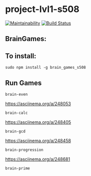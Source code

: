 # project-lvl1-s508

[![Maintainability](https://api.codeclimate.com/v1/badges/496837eb6a2823fbd1ef/maintainability)](https://codeclimate.com/github/rnik82/project-lvl1-s508/maintainability)
[![Build Status](https://travis-ci.com/rnik82/project-lvl1-s508.svg?branch=master)](https://travis-ci.com/rnik82/project-lvl1-s508)

## BrainGames:

## To install:

	sudo npm install -g brain_games_s508

## Run Games

	brain-even

https://asciinema.org/a/248053

	brain-calc

https://asciinema.org/a/248405

	brain-gcd

https://asciinema.org/a/248458

	brain-progression

https://asciinema.org/a/248681

	brain-prime

<script id="asciicast-248687" src="https://asciinema.org/a/248687.js" async></script>
